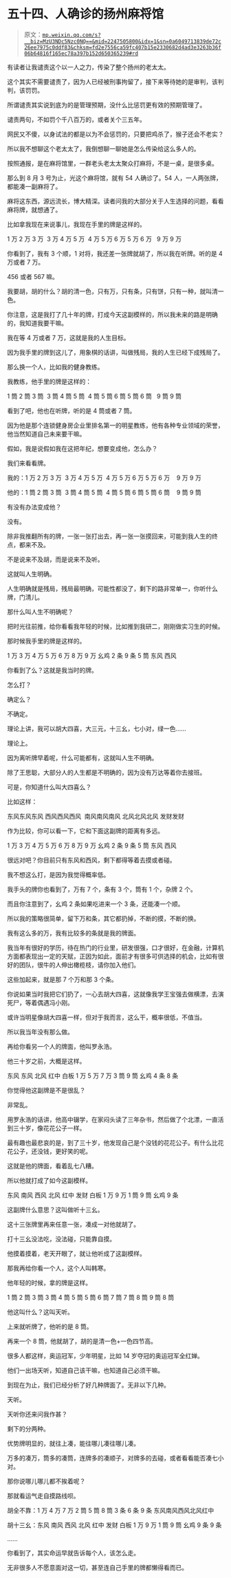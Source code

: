 # 五十四、人确诊的扬州麻将馆

> 原文：[`mp.weixin.qq.com/s?__biz=MzU3NDc5Nzc0NQ==&mid=2247505800&idx=1&sn=0a6049713839de72c26ee7975c0ddf83&chksm=fd2e7556ca59fc407b15e2330682d4ad3e3263b36f06b64816f165ec78a397b152d650365239#rd`](http://mp.weixin.qq.com/s?__biz=MzU3NDc5Nzc0NQ==&mid=2247505800&idx=1&sn=0a6049713839de72c26ee7975c0ddf83&chksm=fd2e7556ca59fc407b15e2330682d4ad3e3263b36f06b64816f165ec78a397b152d650365239#rd)

有读者让我谴责这个以一人之力，传染了整个扬州的老太太。 

这个其实不需要谴责了，因为人已经被刑事拘留了，接下来等待她的是审判，该判判，该罚罚。 

所谓谴责其实说到底为的是管理预期，没什么比惩罚更有效的预期管理了。 

谴责两句，不如罚个千八百万的，或者关个三五年。 

网民又不傻，以身试法的都是以为不会惩罚的，只要把鸡杀了，猴子还会不老实？ 

所以我不想聊这个老太太了，我倒想聊一聊她是怎么传染给这么多人的。 

按照通报，是在麻将馆里，一群老头老太太聚众打麻将，不是一桌，是很多桌。 

那么到 8 月 3 号为止，光这个麻将馆，就有 54 人确诊了。54 人，一人两张牌，都能凑一副麻将了。 

麻将这东西，源远流长，博大精深。读者问我的大部分关于人生选择的问题，看看麻将牌，就想通了。 

比如拿我现在来说事儿，我现在手里的牌是这样的。

1 万 2 万 3 万  3 万 4 万 5 万  4 万 5 万 6 万 5 万 6 万   9 万 9 万

你看到了，我有 3 个顺，1 对将，我还差一张牌就胡了，所以我在听牌。听的是 4 万或者 7 万。

456 或者 567 嘛。

我要胡，胡的什么？胡的清一色，只有万，只有条，只有饼，只有一种，就叫清一色。

你注意，这是我打了几十年的牌，打成今天这副模样的，所以我未来的路是明确的，我知道我要干嘛。

我在等 4 万或者 7 万，这就是我的人生目标。

因为我手里的牌到这儿了，用象棋的话讲，叫做残局，我的人生已经下成残局了。

那么换一个人，比如我的健身教练。

我教练，他手里的牌是这样的： 

1 筒 2 筒 3 筒  3 筒 4 筒 5 筒  4 筒 5 筒 6 筒 5 筒 6 筒   9 筒 9 筒

看到了吧，他也在听牌，听的是 4 筒或者 7 筒。

因为他是那个连锁健身房企业里排名第一的明星教练，他有各种专业领域的荣誉，他当然知道自己未来要干嘛。

假如，我是说假如我在这把年纪，想要变成他，怎么办？

我们来看看牌。

我的：1 万 2 万 3 万  3 万 4 万 5 万  4 万 5 万 6 万 5 万 6 万    9 万 9 万

他的：1 筒 2 筒 3 筒  3 筒 4 筒 5 筒  4 筒 5 筒 6 筒 5 筒 6 筒    9 筒 9 筒

有没有办法变成他？

没有。

除非我推翻所有的牌，一张一张打出去，再一张一张摸回来，可能到我人生的终点，都来不及。

不是说来不及胡，而是说来不及听。

这就叫人生明确。

人生明确就是残局，残局最明确，可能性都没了，剩下的路非常单一，你听什么牌，门清儿。

那什么叫人生不明确呢？

把时光往前推，给你看看我年轻的时候，比如推到我研二，刚刚做实习生的时候。

那时候我手里的牌是这样的。

1 万 3 万 4 万 5 万 6 万 8 万 9 万 幺鸡 2 条 9 条 5 筒 东风 西风

你看到了么？这就是我当时的牌。

怎么打？

确定么？

不确定。

理论上讲，我可以胡大四喜，大三元，十三幺，七小对，绿一色......

理论上。

因为离听牌早着呢，什么可能都有，这就叫人生不明确。

除了王思聪，大部分人的人生都是不明确的，因为没有万达等着你去接班。

可是，你知道什么叫大四喜么？

比如这样：

东风东风东风 西风西风西风  南风南风南风 北风北风北风 发财发财

作为比较，你可以看一下，它和下面这副牌的距离有多远。

1 万 3 万 4 万 5 万 6 万 8 万 9 万 幺鸡 2 条 9 条 5 筒 东风 西风

很远对吧？你目前只有东风和西风，剩下都得等着去摸或者碰。

我不想这么打，是因为我觉得概率低。

我手头的牌你也看到了，万有 7 个，条有 3 个，筒有 1 个，杂牌 2 个。

而且你注意到了，幺鸡 2 条如果吃进来一个 3 条，还能凑一个顺。

所以我的策略很简单，留下万和条，其它都扔掉，不断的摸，不断的换。

我有这么多的万，我有比较多的条就是我的牌面。

我当年有很好的学历，待在热门的行业里，研发很强，口才很好，在金融，计算机方面都表现出一定的天赋，正因为如此，面前才有很多可供选择的机会，比如有很好的团队，很牛的人伸出橄榄枝，请你加入他们。

这些加起来，就是那 7 个万和那 3 个条。

你说如果当时我把它们扔了，一心去胡大四喜，这就像我学王宝强去做横漂，去演死尸，等着偶遇冯小刚。

或许当明星像胡大四喜一样，但对于我而言，这么干，概率很低，不值当。 

所以我当年没有那么做。

再给你看另一个人的牌面，他叫罗永浩。

他三十岁之前，大概是这样。

东风 东风 北风 红中 白板 1 万 5 万 7 万 3 筒 9 筒 幺鸡 4 条 8 条 

你觉得他这副牌是不是很乱？

非常乱。

用罗永浩的话讲，他高中辍学，在家闷头读了三年杂书，然后做了个北漂，一直活到三十岁，像花花公子一样。

最有趣也最悲哀的是，到了三十岁，他发现自己是个没钱的花花公子。有什么比花花公子，还没钱，更好笑的呢。

这就是他的牌面，看着乱七八糟。

所以他就打成了如今这副模样。 

东风 南风 西风 北风 红中 发财 白板 1 万 9 万 1 筒 9 筒 幺鸡 9 条

这副牌什么意思？这叫做听十三幺。

这十三张牌里再来任意一张，凑成一对他就胡了。 

打十三幺没法吃，没法碰，只能靠自摸。

他摸着摸着，老天开眼了，就让他听成了这副模样。

那我再给你看一个人，这个人叫韩寒。

他年轻的时候，拿的牌是这样。

1 筒 2 筒 3 筒 3 筒 4 筒 5 筒 5 筒 6 筒 7 筒 7 筒 8 筒 9 筒 8 筒

他这叫什么？这叫天听。

上来就听牌了，他听的是 8 筒。

再来一个 8 筒，他就胡了，胡的是清一色+一色四节高。

很多人都这样，奥运冠军，少年明星，比如 14 岁夺冠的奥运冠军全红婵。

他们一出场天听，知道自己该干嘛，也知道自己必须干嘛。

到现在为止，我们已经分析了好几种牌面了。无非以下几种。

天听。

天听你还来问我作甚？

剩下的分两种。

优势牌明显的，就往上凑，能往哪儿凑往哪儿凑。

万多的凑万，筒多的凑筒，连牌多的凑顺子，对牌多的去碰，或者看看能否凑七小对。

那你说哪儿哪儿都不挨着呢？

那就看运气走自摸路线呗。

胡全不靠：1 万 4 万 7 万 2 筒 5 筒 8 筒 3 条 6 条 9 条 东风南风西风北风红中

胡十三幺：东风 南风 西风 北风 红中 发财 白板 1 万 9 万 1 筒 9 筒 幺鸡 9 条 9 条

......

你看到了，其实命运早就告诉每个人，该怎么走。 

无非很多人不愿意面对这一切，甚至连自己手里的牌都懒得看而已。